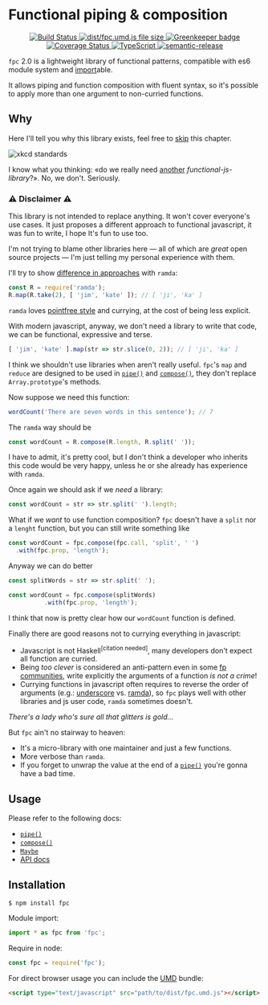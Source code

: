# Functional piping & composition

<div align="center">
  <a href="https://travis-ci.org/emilianobovetti/fpc" target="_blank">
    <img src="https://travis-ci.org/emilianobovetti/fpc.svg?branch=master" alt="Build Status">
  </a>
  <a href="https://github.com/emilianobovetti/fpc/blob/master/dist/fpc.umd.js" target="_blank">
    <img src="https://badge-size.herokuapp.com/emilianobovetti/fpc/master/dist/fpc.umd.js" alt="dist/fpc.umd.js file size">
  </a>
  <a href="https://greenkeeper.io/" target="_blank">
    <img src="https://badges.greenkeeper.io/emilianobovetti/fpc.svg" alt="Greenkeeper badge">
  </a>
  <a href="https://coveralls.io/github/emilianobovetti/fpc?branch=master" target="_blank">
    <img src="https://coveralls.io/repos/github/emilianobovetti/fpc/badge.svg?branch=master" alt="Coverage Status">
  </a>
  <a href="https://github.com/emilianobovetti/fpc/blob/master/src/index.d.ts" target="_blank">
    <img src="https://img.shields.io/badge/TypeScript-.d.ts-blue.svg" alt="TypeScript">
  </a>
  <a href="https://github.com/semantic-release/semantic-release" target="_blank">
    <img src="https://img.shields.io/badge/%20%20%F0%9F%93%A6%F0%9F%9A%80-semantic--release-e10079.svg" alt="semantic-release">
  </a>
</div>

`fpc` 2.0 is a lightweight library of functional patterns, compatible with es6 module system and [import](https://developer.mozilla.org/en-US/docs/Web/JavaScript/Reference/Statements/import)able.

It allows piping and function composition with fluent syntax, so it's possible to apply more than one argument to non-curried functions.

## Why

Here I'll tell you why this library exists, feel free to [skip](#user-content-usage) this chapter.

![xkcd standards](https://imgs.xkcd.com/comics/standards.png)

I know what you thinking: «do we really need [another](https://github.com/stoeffel/awesome-fp-js) *functional-js-library*?».
No, we don't. Seriously.

### ⚠️ Disclaimer ⚠️

This library is not intended to replace anything. It won't cover everyone's use cases. It just proposes a different approach to functional javascript, it was fun to write, I hope It's fun to use too.

I'm not trying to blame other libraries here — all of which are *great* open source projects — I'm just telling my personal experience with them.

I'll try to show [difference in approaches](https://youtu.be/m3svKOdZijAt?t=512) with `ramda`:

```javascript
const R = require('ramda');
R.map(R.take(2), [ 'jim', 'kate' ]); // [ 'ji', 'ka' ]
```

`ramda` loves [pointfree style](https://wiki.haskell.org/Pointfree) and currying, at the cost of being less explicit.

With modern javascript, anyway, we don't need a library to write that code, we can be functional, expressive and terse.

```javascript
[ 'jim', 'kate' ].map(str => str.slice(0, 2)); // [ 'ji', 'ka' ]
```

I think we shouldn't use libraries when aren't really useful. `fpc`'s `map` and `reduce` are designed to be used in [`pipe()`](docs/piping.md) and [`compose()`](docs/composition.md), they don't replace `Array.prototype`'s methods.

Now suppose we need this function:

```javascript
wordCount('There are seven words in this sentence'); // 7
```

The `ramda` way should be

```javascript
const wordCount = R.compose(R.length, R.split(' '));
```

I have to admit, it's pretty cool, but I don't think a developer who inherits this code would be very happy, unless he or she already has experience with `ramda`.

Once again we should ask if we *need* a library:

```javascript
const wordCount = str => str.split(' ').length;
```

What if we *want* to use function composition? `fpc` doesn't have a `split` nor a `lenght` function, but you can still write something like

```javascript
const wordCount = fpc.compose(fpc.call, 'split', ' ')
  .with(fpc.prop, 'length');
```

Anyway we can do better

```javascript
const splitWords = str => str.split(' ');

const wordCount = fpc.compose(splitWords)
          .with(fpc.prop, 'length');
```

I think that now is pretty clear how our `wordCount` function is defined.

Finally there are good reasons not to currying everything in javascript:

* Javascript is not Haskell<sup>[citation needed]</sup>, many developers don't expect all function are curried.
* Being *too clever* is considered an anti-pattern even in some [fp communities](http://martin.janiczek.cz/clanek/being-clever-antipattern-in-elm/), write explicitly the arguments of a function *is not a crime*!
* Currying functions in javascript often requires to reverse the order of arguments (e.g.: [underscore](https://underscorejs.org) vs. [ramda](https://ramdajs.com/docs/)), so `fpc` plays well with other libraries and js user code, `ramda` sometimes doesn't.

*There's a lady who's sure all that glitters is gold...*

But `fpc` ain't no stairway to heaven:

* It's a micro-library with one maintainer and just a few functions.
* More verbose than `ramda`.
* If you forget to unwrap the value at the end of a [`pipe()`](docs/piping.md)  you're gonna have a bad time.

## Usage

Please refer to the following docs:

- [`pipe()`](docs/piping.md)
- [`compose()`](docs/composition.md)
- [`Maybe`](docs/maybe.md)
- [API docs](docs/api.md)

## Installation

```
$ npm install fpc
```

Module import:

```javascript
import * as fpc from 'fpc';
```

Require in node:

```javascript
const fpc = require('fpc');
```

For direct browser usage you can include the [UMD](https://github.com/umdjs/umd) bundle:

```HTML
<script type="text/javascript" src="path/to/dist/fpc.umd.js"></script>
```
